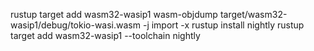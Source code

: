 rustup target add wasm32-wasip1
 wasm-objdump target/wasm32-wasip1/debug/tokio-wasi.wasm -j import -x
rustup install nightly 
 rustup target add wasm32-wasip1 --toolchain nightly
